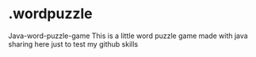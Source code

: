 # .wordpuzzle
Java-word-puzzle-game
This is a little word puzzle game made with java sharing here just to test my github skills 
